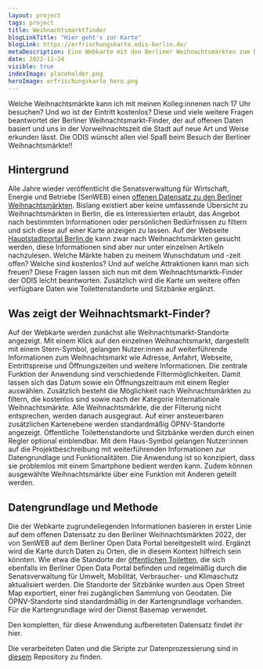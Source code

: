 ```yaml
---
layout: project
tags: project
title: Weihnachtsmarktfinder
blogLinkTitle: "Hier geht's zur Karte"
blogLink: https://erfrischungskarte.odis-berlin.de/
metaDescription: Eine Webkarte mit den Berliner Weihnachtsmärkten zum Erkunden, Planen und Teilen
date: 2022-11-24
visible: true
indexImage: placeholder.png
heroImage: erfrischungskarte_hero.png
---
```


Welche Weihnachtsmärkte kann ich mit meinen Kolleg:innenen nach 17 Uhr besuchen? Und wo ist der Eintritt kostenlos? Diese und viele weitere Fragen beantwortet der Berliner Weihnachtsmarkt-Finder, der auf offenen Daten basiert und uns in der Vorweihnachtszeit die Stadt auf neue Art und Weise erkunden lässt.
Die ODIS wünscht allen viel Spaß beim Besuch der Berliner Weihnachtsmärkte!!

## Hintergrund

Alle Jahre wieder veröffentlicht die Senatsverwaltung für Wirtschaft, Energie und Betriebe (SenWEB) einen [offenen Datensatz zu den Berliner Weihnachtsmärkten](https://daten.berlin.de/datensaetze/berliner-weihnachtsmärkte-2021). Bislang existiert aber keine umfassende Übersicht zu Weihnachtsmärkten in Berlin, die es Interessierten erlaubt, das Angebot nach bestimmten Informationen oder persönlichen Bedürfnissen zu filtern und sich diese auf einer Karte anzeigen zu lassen. Auf der Webseite [Hauptstadtportal Berlin.de](ttps://www.berlin.de/weihnachtsmarkt/) kann zwar nach Weihnachtsmärkten gesucht werden, diese Informationen sind aber nur unter einzelnen Artikeln nachzulesen. Welche Märkte haben zu meinem Wunschdatum und -zeit offen? Welche sind kostenlos? Und auf welche Attraktionen kann man sich freuen? Diese Fragen lassen sich nun mit dem Weihnachtsmarktk-Finder der ODIS leicht beantworten. Zusätzlich wird die Karte um weitere offen verfügbare Daten wie Toilettenstandorte und Sitzbänke ergänzt.

## Was zeigt der Weihnachtsmarkt-Finder?

Auf der Webkarte werden zunächst alle Weihnachtsmarkt-Standorte angezeigt. Mit einem Klick auf den einzelnen Weihnachtsmarkt, dargestellt mit einem Stern-Symbol, gelangen Nutzer:innen auf weiterführende Informationen zum Weihnachtsmarkt wie Adresse, Anfahrt, Webseite, Eintrittspreise und Öffnungszeiten und weitere Informationen. Die zentrale Funktion der Anwendung sind verschiedende Filtermöglichkeiten. Damit lassen sich das Datum sowie ein Öffnungszeitraum mit einem Regler auswählen. Zusätzlich besteht die Möglichkeit nach Weihnachtsmärkten zu filtern, die kostenlos sind sowie nach der Kategorie Internationale Weihnachtsmärkte. Alle Weihnachtsmärkte, die der Filterung nicht entsprechen, werden danach ausgegraut. Auf einer ansteuerbaren zusätzlichen Kartenebene werden standardmäßig ÖPNV-Standorte angezeigt. Öffentliche Toilettenstandorte und Sitzbänke werden durch einen Regler optional einblendbar. Mit dem Haus-Symbol gelangen Nutzer:innen auf die Projektbeschreibung mit weiterführenden Informationen zur Datengrundlage und Funktionalitäten. Die Anwendung ist so konzipiert, dass sie problemlos mit einem Smartphone bedient werden kann. Zudem können ausgewählte Weihnachtsmärkte über eine Funktion mit Anderen geteilt werden.

## Datengrundlage und Methode

Die der Webkarte zugrundeliegenden Informationen basieren in erster Linie auf dem offenen Datensatz zu den Berliner Weihnachtsmärkten 2022, der von SenWEB auf dem Berliner Open Data Portal bereitgestellt wird. Ergänzt wird die Karte durch Daten zu Orten, die in diesem Kontext hilfreich sein könnten. Wie etwa die Standorte der [öffentlichen Toiletten](https://daten.berlin.de/datensaetze/standorte-der-öffentlichen-toiletten), die sich ebenfalls im Berliner Open Data Portal befinden und regelmäßig durch die Senatsverwaltung für Umwelt, Mobilität, Verbraucher- und Klimaschutz aktualisiert werden. Die Standorte der Sitzbänke wurden aus Open Street Map exportiert, einer frei zugänglichen Sammlung von Geodaten. Die ÖPNV-Standorte sind standardmäßig in der Kartengrundlage vorhanden. Für die Kartengrundlage wird der Dienst Basemap verwendet. 

Den kompletten, für diese Anwendung aufbereiteten Datensatz findet ihr hier.

Die verarbeiteten Daten und die Skripte zur Datenprozessierung sind in [diesem](https://github.com/technologiestiftung/weihnachtsmarktkarte) Repository zu finden.
